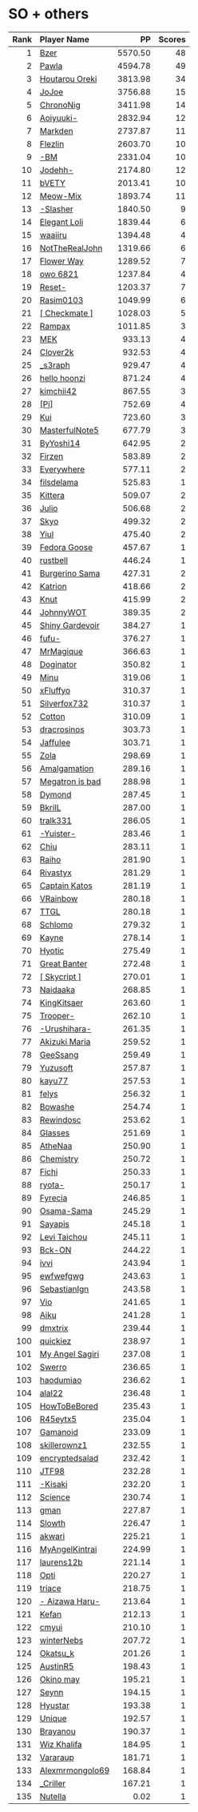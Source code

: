 # SO + others
| Rank | Player Name |  PP  | Scores |
| ----:|:----------- | ----:| ------:|
| 1 | [Bzer](https://osu.ppy.sh/u/980956) | 5570.50 | 48 |
| 2 | [Pawla](https://osu.ppy.sh/u/6589643) | 4594.78 | 49 |
| 3 | [Houtarou Oreki](https://osu.ppy.sh/u/4185566) | 3813.98 | 34 |
| 4 | [JoJoe](https://osu.ppy.sh/u/2749481) | 3756.88 | 15 |
| 5 | [ChronoNig](https://osu.ppy.sh/u/3545323) | 3411.98 | 14 |
| 6 | [Aoiyuuki-](https://osu.ppy.sh/u/1820694) | 2832.94 | 12 |
| 7 | [Markden](https://osu.ppy.sh/u/4188624) | 2737.87 | 11 |
| 8 | [Flezlin](https://osu.ppy.sh/u/3696423) | 2603.70 | 10 |
| 9 | [-BM](https://osu.ppy.sh/u/6189031) | 2331.04 | 10 |
| 10 | [Jodehh-](https://osu.ppy.sh/u/6471366) | 2174.80 | 12 |
| 11 | [bVETY](https://osu.ppy.sh/u/6255613) | 2013.41 | 10 |
| 12 | [Meow-Mix](https://osu.ppy.sh/u/3021634) | 1893.74 | 11 |
| 13 | [-Slasher](https://osu.ppy.sh/u/7440644) | 1840.50 | 9 |
| 14 | [Elegant Loli](https://osu.ppy.sh/u/3010281) | 1839.44 | 6 |
| 15 | [waaiiru](https://osu.ppy.sh/u/903978) | 1394.48 | 4 |
| 16 | [NotTheRealJohn](https://osu.ppy.sh/u/6395214) | 1319.66 | 6 |
| 17 | [Flower Way](https://osu.ppy.sh/u/5144843) | 1289.52 | 7 |
| 18 | [owo 6821](https://osu.ppy.sh/u/3776064) | 1237.84 | 4 |
| 19 | [Reset-](https://osu.ppy.sh/u/3850861) | 1203.37 | 7 |
| 20 | [Rasim0103](https://osu.ppy.sh/u/7003739) | 1049.99 | 6 |
| 21 | [[ Checkmate ]](https://osu.ppy.sh/u/4478495) | 1028.03 | 5 |
| 22 | [Rampax](https://osu.ppy.sh/u/3995630) | 1011.85 | 3 |
| 23 | [MEK](https://osu.ppy.sh/u/3236182) | 933.13 | 4 |
| 24 | [Clover2k](https://osu.ppy.sh/u/9063718) | 932.53 | 4 |
| 25 | [_s3raph](https://osu.ppy.sh/u/5252968) | 929.47 | 4 |
| 26 | [hello hoonzi](https://osu.ppy.sh/u/8896931) | 871.24 | 4 |
| 27 | [kimchii42](https://osu.ppy.sh/u/6551312) | 867.55 | 3 |
| 28 | [[Pi]](https://osu.ppy.sh/u/3989669) | 752.69 | 4 |
| 29 | [Kui](https://osu.ppy.sh/u/2356193) | 723.60 | 3 |
| 30 | [MasterfulNote5](https://osu.ppy.sh/u/7247988) | 677.79 | 3 |
| 31 | [ByYoshi14](https://osu.ppy.sh/u/4470553) | 642.95 | 2 |
| 32 | [Firzen](https://osu.ppy.sh/u/3543130) | 583.89 | 2 |
| 33 | [Everywhere](https://osu.ppy.sh/u/7942443) | 577.11 | 2 |
| 34 | [filsdelama](https://osu.ppy.sh/u/2831793) | 525.83 | 1 |
| 35 | [Kittera](https://osu.ppy.sh/u/3960130) | 509.07 | 2 |
| 36 | [Julio](https://osu.ppy.sh/u/4384319) | 506.68 | 2 |
| 37 | [Skyo](https://osu.ppy.sh/u/3946607) | 499.32 | 2 |
| 38 | [Yiul](https://osu.ppy.sh/u/4793715) | 475.40 | 2 |
| 39 | [Fedora Goose](https://osu.ppy.sh/u/2323131) | 457.67 | 1 |
| 40 | [rustbell](https://osu.ppy.sh/u/227717) | 446.24 | 1 |
| 41 | [Burgerino Sama](https://osu.ppy.sh/u/7543746) | 427.31 | 2 |
| 42 | [Katrion](https://osu.ppy.sh/u/6267524) | 418.66 | 2 |
| 43 | [Knut](https://osu.ppy.sh/u/4742087) | 415.99 | 2 |
| 44 | [JohnnyWOT](https://osu.ppy.sh/u/4854186) | 389.35 | 2 |
| 45 | [Shiny Gardevoir](https://osu.ppy.sh/u/4360718) | 384.27 | 1 |
| 46 | [fufu-](https://osu.ppy.sh/u/5532771) | 376.27 | 1 |
| 47 | [MrMagique](https://osu.ppy.sh/u/8970498) | 366.63 | 1 |
| 48 | [Doginator](https://osu.ppy.sh/u/3574127) | 350.82 | 1 |
| 49 | [Minu](https://osu.ppy.sh/u/4543075) | 319.06 | 1 |
| 50 | [xFluffyo](https://osu.ppy.sh/u/8397226) | 310.37 | 1 |
| 51 | [Silverfox732](https://osu.ppy.sh/u/6530347) | 310.37 | 1 |
| 52 | [Cotton](https://osu.ppy.sh/u/8544524) | 310.09 | 1 |
| 53 | [dracrosinos](https://osu.ppy.sh/u/2470818) | 303.73 | 1 |
| 54 | [Jaffulee](https://osu.ppy.sh/u/7506280) | 303.71 | 1 |
| 55 | [Zola](https://osu.ppy.sh/u/4272894) | 298.69 | 1 |
| 56 | [Amalgamation](https://osu.ppy.sh/u/1523555) | 289.16 | 1 |
| 57 | [Megatron is bad](https://osu.ppy.sh/u/2570828) | 288.98 | 1 |
| 58 | [Dymond](https://osu.ppy.sh/u/7297416) | 287.45 | 1 |
| 59 | [BkrilL](https://osu.ppy.sh/u/3919482) | 287.00 | 1 |
| 60 | [tralk331](https://osu.ppy.sh/u/5039382) | 286.05 | 1 |
| 61 | [-Yuister-](https://osu.ppy.sh/u/5428959) | 283.46 | 1 |
| 62 | [Chiu](https://osu.ppy.sh/u/3148900) | 283.11 | 1 |
| 63 | [Raiho](https://osu.ppy.sh/u/927854) | 281.90 | 1 |
| 64 | [Rivastyx](https://osu.ppy.sh/u/2719307) | 281.29 | 1 |
| 65 | [Captain Katos](https://osu.ppy.sh/u/5230586) | 281.19 | 1 |
| 66 | [VRainbow](https://osu.ppy.sh/u/3635214) | 280.18 | 1 |
| 67 | [TTGL](https://osu.ppy.sh/u/2729388) | 280.18 | 1 |
| 68 | [Schlomo](https://osu.ppy.sh/u/7485282) | 279.32 | 1 |
| 69 | [Kayne](https://osu.ppy.sh/u/1474421) | 278.14 | 1 |
| 70 | [Hyotic](https://osu.ppy.sh/u/6386041) | 275.49 | 1 |
| 71 | [Great Banter](https://osu.ppy.sh/u/3112472) | 272.48 | 1 |
| 72 | [[ Skycript ]](https://osu.ppy.sh/u/6932675) | 270.01 | 1 |
| 73 | [Naidaaka](https://osu.ppy.sh/u/6988856) | 268.85 | 1 |
| 74 | [KingKitsaer](https://osu.ppy.sh/u/4252812) | 263.60 | 1 |
| 75 | [Trooper-](https://osu.ppy.sh/u/7301672) | 262.10 | 1 |
| 76 | [-Urushihara-](https://osu.ppy.sh/u/6169195) | 261.35 | 1 |
| 77 | [Akizuki Maria](https://osu.ppy.sh/u/5045394) | 259.52 | 1 |
| 78 | [GeeSsang](https://osu.ppy.sh/u/972006) | 259.49 | 1 |
| 79 | [Yuzusoft](https://osu.ppy.sh/u/3925670) | 257.87 | 1 |
| 80 | [kayu77](https://osu.ppy.sh/u/4730146) | 257.53 | 1 |
| 81 | [felys](https://osu.ppy.sh/u/1759427) | 256.32 | 1 |
| 82 | [Bowashe](https://osu.ppy.sh/u/2163544) | 254.74 | 1 |
| 83 | [Rewindosc](https://osu.ppy.sh/u/5495369) | 253.62 | 1 |
| 84 | [Glasses](https://osu.ppy.sh/u/2563180) | 251.69 | 1 |
| 85 | [AtheNaa](https://osu.ppy.sh/u/7440185) | 250.90 | 1 |
| 86 | [Chemistry](https://osu.ppy.sh/u/6069540) | 250.72 | 1 |
| 87 | [Fichi](https://osu.ppy.sh/u/6437445) | 250.33 | 1 |
| 88 | [ryota-](https://osu.ppy.sh/u/5334780) | 250.17 | 1 |
| 89 | [Fyrecia](https://osu.ppy.sh/u/6548142) | 246.85 | 1 |
| 90 | [Osama-Sama](https://osu.ppy.sh/u/6297648) | 245.29 | 1 |
| 91 | [Sayapis](https://osu.ppy.sh/u/1696409) | 245.18 | 1 |
| 92 | [Levi Taichou](https://osu.ppy.sh/u/3864422) | 245.11 | 1 |
| 93 | [Bck-ON](https://osu.ppy.sh/u/5114388) | 244.22 | 1 |
| 94 | [ivvi](https://osu.ppy.sh/u/2494979) | 243.94 | 1 |
| 95 | [ewfwefgwg](https://osu.ppy.sh/u/4585661) | 243.63 | 1 |
| 96 | [SebastianIgn](https://osu.ppy.sh/u/2584892) | 243.58 | 1 |
| 97 | [Vio](https://osu.ppy.sh/u/5661237) | 241.65 | 1 |
| 98 | [Aiku](https://osu.ppy.sh/u/3011825) | 241.28 | 1 |
| 99 | [dmxtrix](https://osu.ppy.sh/u/3830168) | 239.44 | 1 |
| 100 | [quickiez](https://osu.ppy.sh/u/2789037) | 238.97 | 1 |
| 101 | [My Angel Sagiri](https://osu.ppy.sh/u/6017299) | 237.08 | 1 |
| 102 | [Swerro](https://osu.ppy.sh/u/4507667) | 236.65 | 1 |
| 103 | [haodumiao](https://osu.ppy.sh/u/2353386) | 236.62 | 1 |
| 104 | [alal22](https://osu.ppy.sh/u/2632240) | 236.48 | 1 |
| 105 | [HowToBeBored](https://osu.ppy.sh/u/7809532) | 235.43 | 1 |
| 106 | [R45eytx5](https://osu.ppy.sh/u/2817671) | 235.04 | 1 |
| 107 | [Gamanoid](https://osu.ppy.sh/u/7668715) | 233.09 | 1 |
| 108 | [skillerownz1](https://osu.ppy.sh/u/6056002) | 232.55 | 1 |
| 109 | [encryptedsalad](https://osu.ppy.sh/u/3688602) | 232.42 | 1 |
| 110 | [JTF98](https://osu.ppy.sh/u/4700995) | 232.28 | 1 |
| 111 | [-Kisaki](https://osu.ppy.sh/u/7305067) | 232.20 | 1 |
| 112 | [Science](https://osu.ppy.sh/u/5535233) | 230.74 | 1 |
| 113 | [gman](https://osu.ppy.sh/u/3408715) | 227.87 | 1 |
| 114 | [Slowth](https://osu.ppy.sh/u/6878912) | 226.47 | 1 |
| 115 | [akwari](https://osu.ppy.sh/u/7927754) | 225.21 | 1 |
| 116 | [MyAngelKintrai](https://osu.ppy.sh/u/6638044) | 224.99 | 1 |
| 117 | [laurens12b](https://osu.ppy.sh/u/3267487) | 221.14 | 1 |
| 118 | [Opti](https://osu.ppy.sh/u/4833859) | 220.27 | 1 |
| 119 | [triace](https://osu.ppy.sh/u/583918) | 218.75 | 1 |
| 120 | [- Aizawa Haru-](https://osu.ppy.sh/u/4476912) | 213.64 | 1 |
| 121 | [Kefan](https://osu.ppy.sh/u/4809916) | 212.13 | 1 |
| 122 | [cmyui](https://osu.ppy.sh/u/7198643) | 210.10 | 1 |
| 123 | [winterNebs](https://osu.ppy.sh/u/4344596) | 207.72 | 1 |
| 124 | [Okatsu_k](https://osu.ppy.sh/u/4862580) | 201.26 | 1 |
| 125 | [AustinR5](https://osu.ppy.sh/u/4535852) | 198.43 | 1 |
| 126 | [Okino may](https://osu.ppy.sh/u/7730603) | 195.21 | 1 |
| 127 | [Seynn](https://osu.ppy.sh/u/5720813) | 194.15 | 1 |
| 128 | [Hyustar](https://osu.ppy.sh/u/4843657) | 193.38 | 1 |
| 129 | [Unique](https://osu.ppy.sh/u/6204231) | 192.57 | 1 |
| 130 | [Brayanou](https://osu.ppy.sh/u/8275909) | 190.37 | 1 |
| 131 | [Wiz Khalifa](https://osu.ppy.sh/u/2555146) | 184.95 | 1 |
| 132 | [Vararaup](https://osu.ppy.sh/u/8257675) | 181.71 | 1 |
| 133 | [Alexmrmongolo69](https://osu.ppy.sh/u/3320183) | 168.84 | 1 |
| 134 | [_Criller](https://osu.ppy.sh/u/8116659) | 167.21 | 1 |
| 135 | [Nutella](https://osu.ppy.sh/u/3052418) | 0.02 | 1 |
